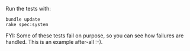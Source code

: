 Run the tests with:

    bundle update
    rake spec:system

FYI: Some of these tests fail on purpose, so you can see how failures are handled. This is an example after-all :-).
